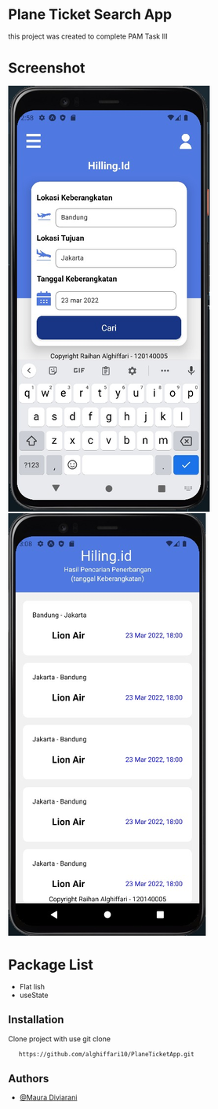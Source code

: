 
# Plane Ticket Search App

this project was created to complete PAM Task III




# Screenshot

![App Screenshot](https://github.com/alghiffari10/PlaneTicketApp/blob/main/WhatsApp%20Image%202022-10-22%20at%2014.59.10.jpeg?raw=true)
![App Screenshot](https://github.com/alghiffari10/PlaneTicketApp/blob/main/WhatsApp%20Image%202022-10-22%20at%2015.09.03.jpeg?raw=true)


# Package List 

- Flat lish
- useState




## Installation


Clone project with use git clone

```bash
   https://github.com/alghiffari10/PlaneTicketApp.git
```
    
## Authors

- [@Maura Diviarani](https://github.com/alghiffari10)